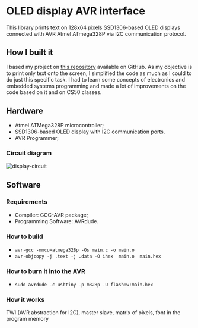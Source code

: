 # OLED display AVR interface

This library prints text on 128x64 pixels SSD1306-based OLED displays connected with AVR Atmel ATmega328P via I2C communication protocol.

## How I built it
I based my project on [this repository](https://github.com/efthymios-ks/AVR-SSD1306) available on GitHub. 
As my objective is to print only text onto the screen, I simplified the code as much as I could to do just this specific task. I had to learn some concepts of electronics and embedded systems programming and made a lot of improvements on the code based on it and on CS50 classes. 

## Hardware
* Atmel ATMega328P microcontroller;
* SSD1306-based OLED display with I2C communication ports.
* AVR Programmer;

### Circuit diagram 
![display-circuit](https://github.com/ruanymaia/weather-station/blob/main/display-circuit.png)

## Software

### Requirements
* Compiler: GCC-AVR package;
* Programming Software: AVRdude.

### How to build
- `avr-gcc -mmcu=atmega328p -Os main.c -o main.o`
- `avr-objcopy -j .text -j .data -O ihex  main.o  main.hex`

### How to burn it into the AVR
- `sudo avrdude -c usbtiny -p m328p -U flash:w:main.hex`

### How it works

TWI (AVR abstraction for I2C), master slave, matrix of pixels, font in the program memory 